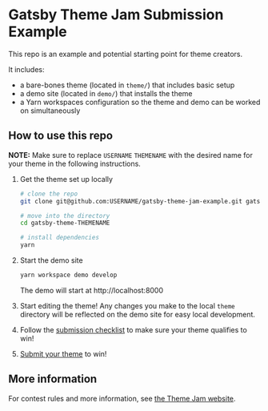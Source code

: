 # Gatsby Theme Jam Submission Example

This repo is an example and potential starting point for theme creators.

It includes:
- a bare-bones theme (located in `theme/`) that includes basic setup
- a demo site (located in `demo/`) that installs the theme
- a Yarn workspaces configuration so the theme and demo can be worked on simultaneously

## How to use this repo

**NOTE:** Make sure to replace `USERNAME` `THEMENAME` with the desired name for your theme in the following instructions.

1.  Get the theme set up locally
    ```sh
    # clone the repo
    git clone git@github.com:USERNAME/gatsby-theme-jam-example.git gatsby-theme-THEMENAME

    # move into the directory
    cd gatsby-theme-THEMENAME

    # install dependencies
    yarn
    ```

2.  Start the demo site
    ```sh
    yarn workspace demo develop
    ```

    The demo will start at http://localhost:8000

3.  Start editing the theme! Any changes you make to the local `theme` directory will be reflected on the demo site for easy local development.

4.  Follow the [submission checklist](./theme/README.md#submission-checklist) to make sure your theme qualifies to win!

5.  [Submit your theme](https://themejam.gatsbyjs.org/submit) to win!

## More information

For contest rules and more information, see [the Theme Jam website](https://themejam.gatsbyjs.org).
